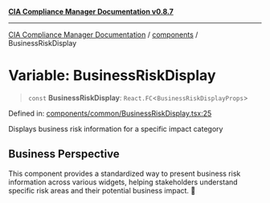 [**CIA Compliance Manager Documentation v0.8.7**](../../README.md)

***

[CIA Compliance Manager Documentation](../../modules.md) / [components](../README.md) / BusinessRiskDisplay

# Variable: BusinessRiskDisplay

> `const` **BusinessRiskDisplay**: `React.FC`\<`BusinessRiskDisplayProps`\>

Defined in: [components/common/BusinessRiskDisplay.tsx:25](https://github.com/Hack23/cia-compliance-manager/blob/c1b03266cad85c2f58531e3fd0aea147fa649ae0/src/components/common/BusinessRiskDisplay.tsx#L25)

Displays business risk information for a specific impact category

## Business Perspective

This component provides a standardized way to present business risk information
across various widgets, helping stakeholders understand specific risk areas and
their potential business impact. 💼
